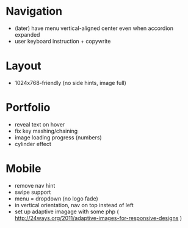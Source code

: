 Navigation
========
- (later) have menu vertical-aligned center even when accordion expanded
- user keyboard instruction + copywrite 

Layout
======
- 1024x768-friendly (no side hints, image full)
  
Portfolio
=========
- reveal text on hover
- fix key mashing/chaining
- image loading progress (numbers)
- cylinder effect
  
Mobile
=======
- remove nav hint
- swipe support
- menu = dropdown (no logo fade)
- in vertical orientation, nav on top instead of left
- set up adaptive imagage with some php ( http://24ways.org/2011/adaptive-images-for-responsive-designs )

